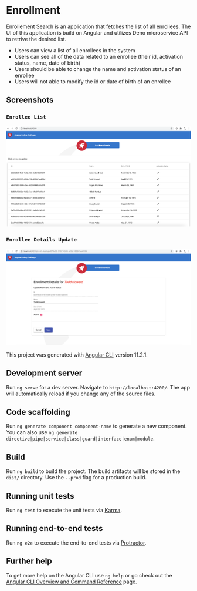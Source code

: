# Enrollment

Enrollement Search is an application that fetches the list of all enrollees. The UI of this application is build on Angular and utilizes Deno microservice API to retrive the desired list.


- Users can view a list of all enrollees in the system
- Users can see all of the data related to an enrollee (their id, activation status, name, date of birth)
- Users should be able to change the name and activation status of an enrollee
- Users will not able to modify the id or date of birth of an enrollee

## Screenshots

### `Enrollee List`
![Alt text](/src/assets/EnrolleeList.png?raw=true "Enrollee List")


### `Enrollee Details Update`
![Alt text](/src/assets/EnrolleeDetails.png?raw=true "Enrollee Details Update")


This project was generated with [Angular CLI](https://github.com/angular/angular-cli) version 11.2.1.

## Development server

Run `ng serve` for a dev server. Navigate to `http://localhost:4200/`. The app will automatically reload if you change any of the source files.

## Code scaffolding

Run `ng generate component component-name` to generate a new component. You can also use `ng generate directive|pipe|service|class|guard|interface|enum|module`.

## Build

Run `ng build` to build the project. The build artifacts will be stored in the `dist/` directory. Use the `--prod` flag for a production build.

## Running unit tests

Run `ng test` to execute the unit tests via [Karma](https://karma-runner.github.io).

## Running end-to-end tests

Run `ng e2e` to execute the end-to-end tests via [Protractor](http://www.protractortest.org/).

## Further help

To get more help on the Angular CLI use `ng help` or go check out the [Angular CLI Overview and Command Reference](https://angular.io/cli) page.
